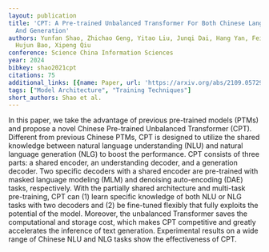 ```yaml
---
layout: publication
title: 'CPT: A Pre-trained Unbalanced Transformer For Both Chinese Language Understanding
  And Generation'
authors: Yunfan Shao, Zhichao Geng, Yitao Liu, Junqi Dai, Hang Yan, Fei Yang, Li Zhe,
  Hujun Bao, Xipeng Qiu
conference: Science China Information Sciences
year: 2024
bibkey: shao2021cpt
citations: 75
additional_links: [{name: Paper, url: 'https://arxiv.org/abs/2109.05729'}]
tags: ["Model Architecture", "Training Techniques"]
short_authors: Shao et al.
---
```

In this paper, we take the advantage of previous pre-trained models (PTMs)
and propose a novel Chinese Pre-trained Unbalanced Transformer (CPT). Different
from previous Chinese PTMs, CPT is designed to utilize the shared knowledge
between natural language understanding (NLU) and natural language generation
(NLG) to boost the performance. CPT consists of three parts: a shared encoder,
an understanding decoder, and a generation decoder. Two specific decoders with
a shared encoder are pre-trained with masked language modeling (MLM) and
denoising auto-encoding (DAE) tasks, respectively. With the partially shared
architecture and multi-task pre-training, CPT can (1) learn specific knowledge
of both NLU or NLG tasks with two decoders and (2) be fine-tuned flexibly that
fully exploits the potential of the model. Moreover, the unbalanced Transformer
saves the computational and storage cost, which makes CPT competitive and
greatly accelerates the inference of text generation. Experimental results on a
wide range of Chinese NLU and NLG tasks show the effectiveness of CPT.